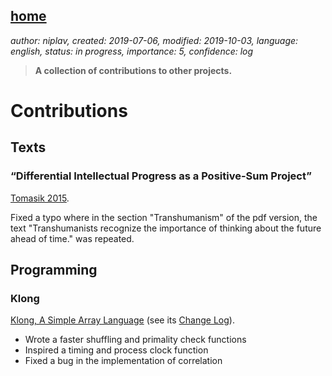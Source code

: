 [home](./index.md)
------------------

*author: niplav, created: 2019-07-06, modified: 2019-10-03, language: english, status: in progress, importance: 5, confidence: log*

> __A collection of contributions to other projects.__

Contributions
=============

Texts
-----

### “Differential Intellectual Progress as a Positive-Sum Project”

[Tomasik 2015](https://foundational-research.org/differential-intellectual-progress-as-a-positive-sum-project/).

Fixed a typo where in the section "Transhumanism" of the pdf version,
the text "Transhumanists recognize the importance of thinking about the
future ahead of time." was repeated.

Programming
-----------

### Klong

[Klong, A Simple Array Language](http://t3x.org/klong/index.html)
(see its [Change Log](http://t3x.org/klong/changes.html)).

* Wrote a faster shuffling and primality check functions
* Inspired a timing and process clock function
* Fixed a bug in the implementation of correlation
